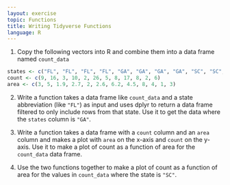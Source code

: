 ```yaml
---
layout: exercise
topic: Functions
title: Writing Tidyverse Functions
language: R
---
```


1. Copy the following vectors into R and combine them into a data frame named `count_data`

```r
states <- c("FL", "FL", "FL", "FL", "GA", "GA", "GA", "GA", "SC", "SC", "SC", "SC")
count <- c(9, 16, 3, 10, 2, 26, 5, 8, 17, 8, 2, 6)
area <- c(3, 5, 1.9, 2.7, 2, 2.6, 6.2, 4.5, 8, 4, 1, 3)
```

2. Write a function takes a data frame like `count_data` and a state abbreviation (like `"FL"`) as input and uses dplyr to return a data frame filtered to only include rows from that state. Use it to get the data where the `states` column is `"GA"`.

3. Write a function takes a data frame with a `count` column and an `area` column and makes a plot with `area` on the x-axis and `count` on the y-axis. Use it to make a plot of count as a function of area for the `count_data` data frame.

4. Use the two functions together to make a plot of count as a function of area for the values in `count_data` where the state is `"SC"`.